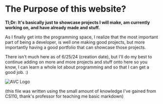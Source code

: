 # The Purpose of this website?
**Tl;Dr: It's basically just to showcase projects I will make, am currently working on, and have already made and stuff.**

As I finally get into the programming space, I realize that the most important part of being a developer, is well one making good projects, 
but more importantly having a good portfolio that can showcase those projects.

There isn't much here as of 6/25/24 (creation date), but I'll do my best to continue adding on more and more projects and stuff onto here so you know,
I can learn a whole lot about programming and so that I can get a good job. :)

![AVC Logo](https://www.pinclipart.com/picdir/big/520-5200885_thumbs-up-smiley-funny-boy-funny-clipart.png)

(this file was written using the small amount of knowledge I've gained from CS110, thank's professor for teaching me basic markdown)
